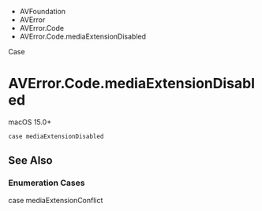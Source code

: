 

- AVFoundation
- AVError
- AVError.Code
-  AVError.Code.mediaExtensionDisabled 

Case

# AVError.Code.mediaExtensionDisabled

macOS 15.0+

``` source
case mediaExtensionDisabled
```

## See Also

### Enumeration Cases

case mediaExtensionConflict


